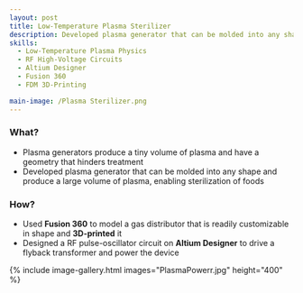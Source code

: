 ```yaml
---
layout: post
title: Low-Temperature Plasma Sterilizer
description: Developed plasma generator that can be molded into any shape and produce a large volume of plasma, enabling sterilization of foods
skills: 
  - Low-Temperature Plasma Physics
  - RF High-Voltage Circuits
  - Altium Designer
  - Fusion 360
  - FDM 3D-Printing

main-image: /Plasma Sterilizer.png
---
```


### **What?**
 - Plasma generators produce a tiny volume of plasma and have a geometry that hinders treatment
 - Developed plasma generator that can be molded into any shape and produce a large volume of plasma, enabling sterilization of foods

### **How?**
- Used **Fusion 360** to model a gas distributor that is readily customizable in shape and **3D-printed** it
- Designed a RF pulse-oscillator circuit on **Altium Designer** to drive a flyback transformer and power the device

{% include image-gallery.html images="PlasmaPowerr.jpg" height="400" %}

